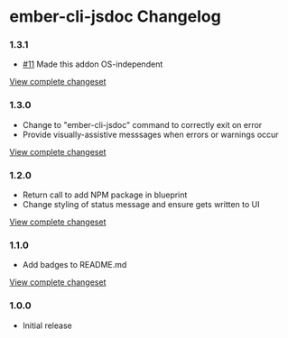 # ember-cli-jsdoc Changelog

### 1.3.1

* [#11](https://github.com/softlayer/ember-cli-jsdoc/pull/11) Made this addon OS-independent

[View complete changeset](https://github.com/softlayer/ember-cli-jsdoc/compare/v1.3.0...v1.3.1)

### 1.3.0

* Change to "ember-cli-jsdoc" command to correctly exit on error
* Provide visually-assistive messsages when errors or warnings occur

[View complete changeset](https://github.com/softlayer/ember-cli-jsdoc/compare/v1.2.0...v1.3.0)

### 1.2.0

* Return call to add NPM package in blueprint
* Change styling of status message and ensure gets written to UI

[View complete changeset](https://github.com/softlayer/ember-cli-jsdoc/compare/v1.1.0...v1.2.0)

### 1.1.0

* Add badges to README.md

[View complete changeset](https://github.com/softlayer/ember-cli-jsdoc/compare/v1.0.0...v1.1.0)


### 1.0.0

* Initial release